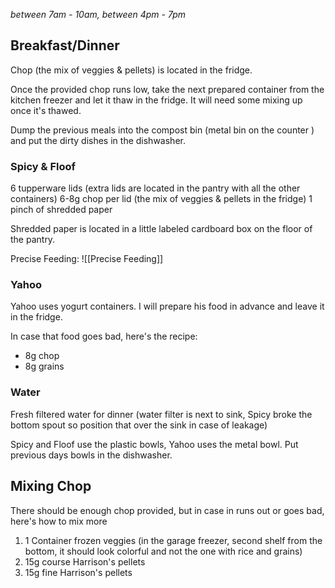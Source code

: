*between 7am - 10am, between 4pm - 7pm*

## Breakfast/Dinner
Chop (the mix of veggies & pellets) is located in the fridge.

Once the provided chop runs low, take the next prepared container from the kitchen freezer and let it thaw in the fridge. It will need some mixing up once it's thawed.

Dump the previous meals into the compost bin (metal bin on the counter ) and put the dirty dishes in the dishwasher.
### Spicy & Floof
6 tupperware lids (extra lids are located in the pantry with all the other containers)
6-8g chop per lid (the mix of veggies & pellets in the fridge)
1 pinch of shredded paper

Shredded paper is located in a little labeled cardboard box on the floor of the pantry.

Precise Feeding: ![[Precise Feeding]]
### Yahoo
Yahoo uses yogurt containers. I will prepare his food in advance and leave it in the fridge. 

In case that food goes bad, here's the recipe:
- 8g chop
- 8g grains

### Water
Fresh filtered water for dinner (water filter is next to sink, Spicy broke the bottom spout so position that over the sink in case of leakage)

Spicy and Floof use the plastic bowls, Yahoo uses the metal bowl. Put previous days bowls in the dishwasher.

## Mixing Chop
There should be enough chop provided, but in case in runs out or goes bad, here's how to mix more
1. 1 Container frozen veggies (in the garage freezer, second shelf from the bottom, it should look colorful and not the one with rice and grains)
2. 15g course Harrison's pellets
3. 15g fine Harrison's pellets